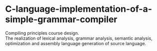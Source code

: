 # C-language-implementation-of-a-simple-grammar-compiler
Compiling principles course design.   
The realization of lexical analysis, grammar analysis, semantic analysis, optimization and assembly language generation of source language.
